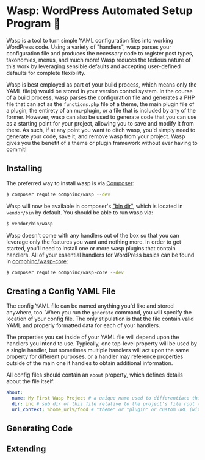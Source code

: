 # Wasp: WordPress Automated Setup Program 🐝

Wasp is a tool to turn simple YAML configuration files into working WordPress code.
Using a variety of "handlers", wasp parses your configuration file and produces the necessary code
to register post types, taxonomies, menus, and much more! Wasp reduces the tedious nature of this
work by leveraging sensible defaults and accepting user-defined defaults for complete flexibility.

Wasp is best employed as part of your build process, which means only the YAML file(s) would be stored in your version control system.
In the course of a build process, wasp parses the configuration file and generates a PHP file that can act as
the `functions.php` file of a theme, the main plugin file of a plugin, the entirety of an mu-plugin, or a file that is included by any of the former.
However, wasp can also be used to generate code that you can use as a starting point for your project, allowing you to save and modify it from there.
As such, if at any point you want to ditch wasp, you'd simply need to generate your code, save it, and remove wasp from your project.
Wasp gives you the benefit of a theme or plugin framework without ever having to commit!

## Installing

The preferred way to install wasp is via [Composer](https://getcomposer.org/):

```sh
$ composer require oomphinc/wasp --dev
```

Wasp will now be available in composer's ["bin dir"](https://getcomposer.org/doc/articles/vendor-binaries.md), which is located in `vendor/bin` by default.
You should be able to run wasp via:

```sh
$ vendor/bin/wasp
```

Wasp doesn't come with any handlers out of the box so that you can leverage only the features you want and nothing more.
In order to get started, you'll need to install one or more wasp plugins that contain handlers.
All of your essential handlers for WordPress basics can be found in [oomphinc/wasp-core](https://github.com/oomphinc/wasp-core):

```sh
$ composer require oomphinc/wasp-core --dev
```

## Creating a Config YAML File

The config YAML file can be named anything you'd like and stored anywhere, too.
When you run the `generate` command, you will specify the location of your config file.
The only stipulation is that the file contain valid YAML and properly formatted data for each of your handlers.

The properties you set inside of your YAML file will depend upon the handlers you intend to use.
Typically, one top-level property will be used by a single handler, but sometimes multiple handlers
will act upon the same property for different purposes, or a handler may reference properties outside
of the main one it handles to obtain additional information.

All config files should contain an `about` property, which defines details about the file itself:

```yml
about:
  name: My First Wasp Project # a unique name used to differentiate this project from others
  dir: inc # sub dir of this file relative to the project's file root (if applicable)
  url_context: %home_url%/food # "theme" or "plugin" or custom URL (with replacements) that corresponds to the project's file root
```

## Generating Code

## Extending

